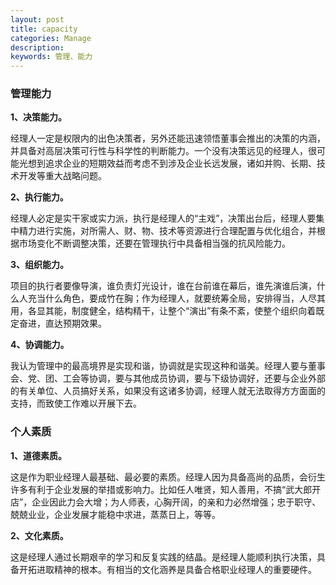 ```yaml
---
layout: post
title: capacity
categories: Manage
description: 
keywords: 管理、能力
---
```


### 管理能力

**1、决策能力。**

经理人一定是权限内的出色决策者，另外还能迅速领悟董事会推出的决策的内涵，并具备对高层决策可行性与科学性的判断能力。一个没有决策远见的经理人，很可能光想到追求企业的短期效益而考虑不到涉及企业长远发展，诸如并购、长期、技术开发等重大战略问题。

**2、执行能力。**

经理人必定是实干家或实力派，执行是经理人的“主戏”，决策出台后，经理人要集中精力进行实施，对所需人、财、物、技术等资源进行合理配置与优化组合，并根据市场变化不断调整决策，还要在管理执行中具备相当强的抗风险能力。

**3、组织能力。**

项目的执行者要像导演，谁负责灯光设计，谁在台前谁在幕后，谁先演谁后演，什么人充当什么角色，要成竹在胸；作为经理人，就要统筹全局，安排得当，人尽其用，各显其能，制度健全，结构精干，让整个“演出”有条不紊，使整个组织向着既定奋进，直达预期效果。

**4、协调能力。**

我认为管理中的最高境界是实现和谐，协调就是实现这种和谐美。经理人要与董事会、党、团、工会等协调，要与其他成员协调，要与下级协调好，还要与企业外部的有关单位、人员搞好关系，如果没有这诸多协调，经理人就无法取得方方面面的支持，而致使工作难以开展下去。

### 个人素质

**1、道德素质。**

这是作为职业经理人最基础、最必要的素质。经理人因为具备高尚的品质，会衍生许多有利于企业发展的举措或影响力。比如任人唯贤，知人善用，不搞“武大郎开店”，企业因此力会大增；为人师表，心胸开阔，的亲和力必然增强；忠于职守、兢兢业业，企业发展才能稳中求进，蒸蒸日上，等等。

**2、文化素质。**

这是经理人通过长期艰辛的学习和反复实践的结晶。是经理人能顺利执行决策，具备开拓进取精神的根本。有相当的文化涵养是具备合格职业经理人的重要硬件。